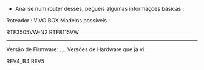 - Análise num router desses, pegueis algumas informações básicas :


Roteador : VIVO BOX
Modelos possíveis :

RTF3505VW-N2
RTF8115VW


---


Versão de Firmware:	
....
Versões de Hardware que já vi:

REV4_B4
REV5